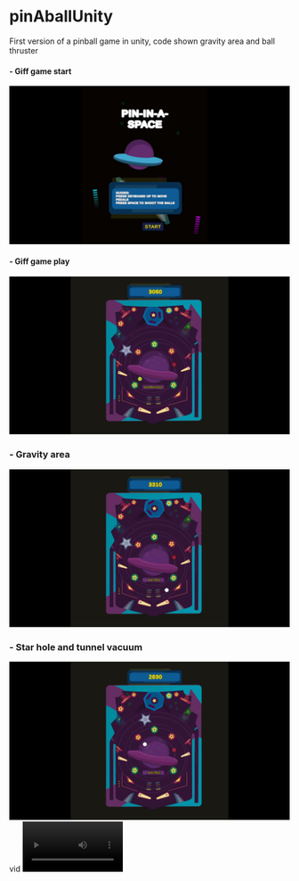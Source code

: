 # pinAballUnity
First version of a pinball game in unity, code shown gravity area and ball thruster

#### - Giff game start
  <p float=left>
<img src="https://github.com/athangk/pinAballUnity/blob/main/pinaball1.gif" width="640">
  </p>

  
#### - Giff game play


<img src="https://github.com/athangk/pinAballUnity/blob/main/pinaball2.gif" width="640">

  
### - Gravity area

<img src="https://github.com/athangk/pinAballUnity/blob/main/pinaball3.gif" width="640">

### - Star hole and tunnel vacuum

<img src="https://github.com/athangk/pinAballUnity/blob/main/pinaball4.gif" width="640">
vid
<video src='https://github.com/athangk/pinAballUnity/blob/main/10s_pinball.mp4' width=180/>

For sprites/images used- Copyright © athangk 2023

